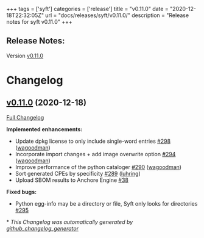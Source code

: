 +++
tags = ['syft']
categories = ['release']
title = "v0.11.0"
date = "2020-12-18T22:32:05Z"
url = "docs/releases/syft/v0.11.0/"
description = "Release notes for syft v0.11.0"
+++

## Release Notes:
Version [v0.11.0](https://github.com/anchore/syft/releases/tag/v0.11.0)

# Changelog

## [v0.11.0](https://github.com/anchore/syft/tree/v0.11.0) (2020-12-18)

[Full Changelog](https://github.com/anchore/syft/compare/v0.10.0...v0.11.0)

**Implemented enhancements:**

- Update dpkg license to only include single-word entries [\#298](https://github.com/anchore/syft/pull/298) ([wagoodman](https://github.com/wagoodman))
- Incorporate import changes + add image overwrite option [\#294](https://github.com/anchore/syft/pull/294) ([wagoodman](https://github.com/wagoodman))
- Improve performance of the python cataloger [\#290](https://github.com/anchore/syft/pull/290) ([wagoodman](https://github.com/wagoodman))
- Sort generated CPEs by specificity [\#289](https://github.com/anchore/syft/pull/289) ([luhring](https://github.com/luhring))
- Upload SBOM results to Anchore Engine [\#38](https://github.com/anchore/syft/issues/38)

**Fixed bugs:**

- Python egg-info may be a directory or file, Syft only looks for directories [\#295](https://github.com/anchore/syft/issues/295)



\* *This Changelog was automatically generated by [github_changelog_generator](https://github.com/github-changelog-generator/github-changelog-generator)*
